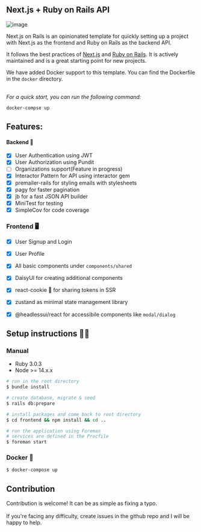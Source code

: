 ## Next.js + Ruby on Rails API

![image](https://user-images.githubusercontent.com/28865023/159129958-04d9bf87-5b5c-4ad7-a8e8-628ff418c3e9.png)


Next.js on Rails is an opinionated template for quickly setting up a project with Next.js as the frontend and Ruby on Rails as the backend API.

It follows the best practices of [Next.js](https://nextjs.org/docs/getting-started/introduction) and [Ruby on Rails](https://rubyonrails.org/). It is actively maintained and is a great starting point for new projects.

We have added Docker support to this template. You can find the Dockerfile in the `docker` directory. <br><br>

*For a quick start, you can run the following command:*

```bash
docker-compse up
```

## Features:
#### Backend 🚆 
- [x] User Authentication using JWT
- [x] User Authorization using Pundit
- [ ] Organizations support(Feature in progress)
- [x] Interactor Pattern for API using interactor gem
- [x] premailer-rails for styling emails with stylesheets
- [x] pagy for faster pagination
- [x] jb for a fast JSON API builder
- [x] MiniTest for testing
- [x] SimpleCov for code coverage

### Frontend 🖥
- [x] User Signup and Login
- [x] User Profile
- [x] All basic components under `components/shared`
- [x] DaisyUI for creating additional components
- [x] react-cookie 🍪 for sharing tokens in SSR
- [x] zustand as minimal state management library
- [x] @headlessui/react for accessibile components like `modal/dialog`


## Setup instructions 🔌💡

### Manual
- Ruby 3.0.3
- Node >= 14.x.x

```bash
# run in the root directory
$ bundle install

# create database, migrate & seed
$ rails db:prepare

# install packages and come back to root directory
$ cd frontend && npm install && cd ..

# run the application using Foreman
# services are defined in the Procfile
$ foreman start
```

### Docker 🚢
```bash
$ docker-compose up
```


## Contribution
Contribution is welcome! It can be as simple as fixing a typo.
<br><br>
If you're facing any difficulty, create issues in the github repo and I will be happy to help.
